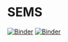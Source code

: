 # SEMS
[![Binder](https://mybinder.org/badge_logo.svg)](https://hub.gke.mybinder.org/user/kvinlazy-sems-2mgxgs82/lab/workspaces/auto-c/https:/github.com/testertester193/SEMS/blob/master/index.ipynb)
[![Binder](https://mybinder.org/badge_logo.svg)](https://mybinder.org/v2/gh/testertester193/SEMS/master?urlpath=https%3A%2F%2Fgithub.com%2Fkvinlazy%2FSEMS%2Fblob%2Fmaster%2Ffinal_code.ipynb)
